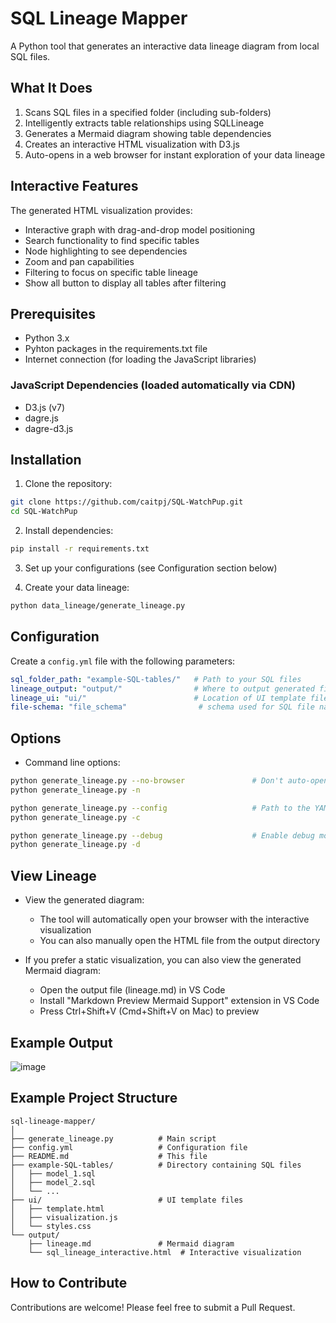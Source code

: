 # SQL Lineage Mapper

A Python tool that generates an interactive data lineage diagram from local SQL files.

## What It Does

1. Scans SQL files in a specified folder (including sub-folders)
2. Intelligently extracts table relationships using SQLLineage
3. Generates a Mermaid diagram showing table dependencies
4. Creates an interactive HTML visualization with D3.js
5. Auto-opens in a web browser for instant exploration of your data lineage

## Interactive Features

The generated HTML visualization provides:

- Interactive graph with drag-and-drop model positioning
- Search functionality to find specific tables
- Node highlighting to see dependencies
- Zoom and pan capabilities
- Filtering to focus on specific table lineage
- Show all button to display all tables after filtering

## Prerequisites

- Python 3.x
- Pyhton packages in the requirements.txt file
- Internet connection (for loading the JavaScript libraries)

### JavaScript Dependencies (loaded automatically via CDN)

- D3.js (v7)
- dagre.js
- dagre-d3.js

## Installation

1. Clone the repository:
```bash
git clone https://github.com/caitpj/SQL-WatchPup.git
cd SQL-WatchPup
```

2. Install dependencies:
```bash
pip install -r requirements.txt
```

3. Set up your configurations (see Configuration section below)

4. Create your data lineage:
```bash
python data_lineage/generate_lineage.py
```

## Configuration

Create a `config.yml` file with the following parameters:

```yaml
sql_folder_path: "example-SQL-tables/"   # Path to your SQL files
lineage_output: "output/"                # Where to output generated files
lineage_ui: "ui/"                        # Location of UI template files
file-schema: "file_schema"                # schema used for SQL file names i.e. {file-schema}.{sql-file-name}
```

## Options

- Command line options:
```bash
python generate_lineage.py --no-browser               # Don't auto-open the browser
python generate_lineage.py -n

python generate_lineage.py --config                   # Path to the YAML configuration file. default='config.yml'
python generate_lineage.py -c

python generate_lineage.py --debug                    # Enable debug mode with verbose logging
python generate_lineage.py -d
```

## View Lineage

- View the generated diagram:
    - The tool will automatically open your browser with the interactive visualization
    - You can also manually open the HTML file from the output directory

- If you prefer a static visualization, you can also view the generated Mermaid diagram:
    - Open the output file (lineage.md) in VS Code
    - Install "Markdown Preview Mermaid Support" extension in VS Code
    - Press Ctrl+Shift+V (Cmd+Shift+V on Mac) to preview

## Example Output

![image](https://github.com/user-attachments/assets/852a4259-1cb2-4ffb-b8a6-09f43d726a17)


## Example Project Structure

```
sql-lineage-mapper/
│
├── generate_lineage.py          # Main script
├── config.yml                   # Configuration file
├── README.md                    # This file
├── example-SQL-tables/          # Directory containing SQL files
│   ├── model_1.sql
│   ├── model_2.sql
│   └── ...
├── ui/                          # UI template files
│   ├── template.html
│   ├── visualization.js
│   └── styles.css
└── output/                      
    ├── lineage.md               # Mermaid diagram
    └── sql_lineage_interactive.html  # Interactive visualization
```

## How to Contribute

Contributions are welcome! Please feel free to submit a Pull Request.
